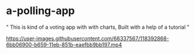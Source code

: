 # a-polling-app
" This is kind of a voting app with with charts, Built with a help of a tutorial "




https://user-images.githubusercontent.com/66337567/118392868-6bb06900-b659-11eb-851b-eaefbb9bb197.mp4

